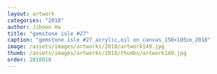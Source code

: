 ```yaml
---
layout: artwork
categories: "2018"
author: Jihoon Ha
title: "gemstone isle #27"
caption: "gemstone isle #27_acrylic,oil on canvas_150×105㎝_2018"
image: /assets/images/artworks/2018/artwork149.jpg
thumb: /assets/images/artworks/2018/thumbs/artwork149.jpg
order: 2018018
---
```


